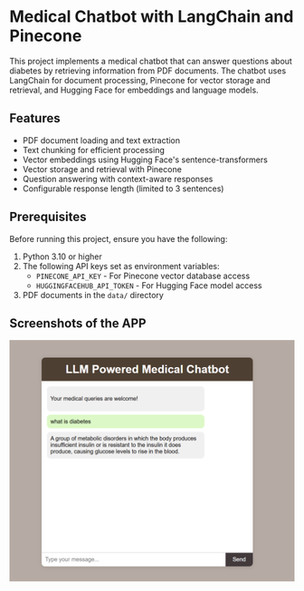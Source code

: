 # Medical Chatbot with LangChain and Pinecone

This project implements a medical chatbot that can answer questions about diabetes by retrieving information from PDF documents. The chatbot uses LangChain for document processing, Pinecone for vector storage and retrieval, and Hugging Face for embeddings and language models.

## Features

- PDF document loading and text extraction
- Text chunking for efficient processing
- Vector embeddings using Hugging Face's sentence-transformers
- Vector storage and retrieval with Pinecone
- Question answering with context-aware responses
- Configurable response length (limited to 3 sentences)

## Prerequisites

Before running this project, ensure you have the following:

1. Python 3.10 or higher
2. The following API keys set as environment variables:
   - `PINECONE_API_KEY` - For Pinecone vector database access
   - `HUGGINGFACEHUB_API_TOKEN` - For Hugging Face model access
3. PDF documents in the `data/` directory

## Screenshots of the APP

![alt text](image.png)